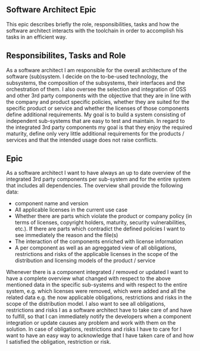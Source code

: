 ## Software Architect Epic
This epic describes briefly the role, responsibilities, tasks and how the software architect interacts with the toolchain in order to accomplish his tasks in an efficient way.

## Responsibilites, Tasks and Role
As a software architect I am responsible for the overall architecture of the software (sub)system. I decide on the to-be-used technology, the subsystems, the composition of the subsystems, their interfaces and the orchestration of them. I also oversee the selection and integration of OSS and other 3rd party components with the objective that they are in line with the company and product specific policies, whether they are suited for the specific product or service and whether the licenses of those components define additional requirements.
My goal is to build a system consisting of independent sub-systems that are easy to test and maintain. In regard to the integrated 3rd party components my goal is that they enjoy the required maturity, define only very little additional requirements for the products / services and that the intended usage does not raise conflicts.

## Epic
As a software architect I want to have always an up to date overview of the integrated 3rd party components per sub-system and for the entire system that includes all dependencies. The overview shall provide the following data:
* component name and version
* All applicable licenses in the current use case
* Whether there are parts which violate the product or company policy (in terms of licenses, copyright holders, maturity, security vulnerabilities, etc.). If there are parts which contradict the defined policies I want to see immediately the reason and the file(s)
* The interaction of the components enriched with license information
* A per component as well as an agreggated view of all obligations, restrictions and risks of the applicable licenses in the scope of the distribution and licensing models of the product / service

Whenever there is a component integrated / removed or updated I want to have a complete overview what changed with respect to the above mentioned data in the specific sub-systems and with respect to the entire system, e.g. which licenses were removed, which were added and all the related data e.g. the now applicable obligations, restrictions and risks in the scope of the distribution model.
I also want to see all obligations, restrictions and risks I as a software architect have to take care of and have to fulfill, so that I can immediately notify the developers when a component integration or update causes any problem and work with them on the solution.  In case of obligations, restrictions and risks I have to care for I want to have an easy way to acknowledge that I have taken care of and how I satisfied the obligation, restriction or risk.

